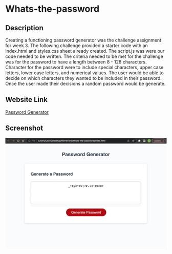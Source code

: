 # Whats-the-password

## Description

Creating a functioning password generator was the challenge assignment for week 3. The following challenge provided a starter code with an index.html and styles.css sheet already created. The script.js was were our code needed to be written. The criteria needed to be met for the challenge was for the password to have a length between 8 - 128 characters. Character for the password were to include special characters, upper case letters, lower case letters, and numerical values. The user would be able to decide on which characters they wanted to be included in their password. Once the user made their decisions a random password would be generate.


## Website Link

[Password Generator](https://solis07.github.io/Whats-the-password/)

## Screenshot

![Password Generator](./assets/images/password-generator-screenshot.jpg)
